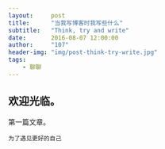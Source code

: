```yaml
---
layout:     post
title:      "当我写博客时我写些什么"
subtitle:   "Think, try and write"
date:       2016-08-07 12:00:00
author:     "107"
header-img: "img/post-think-try-write.jpg"
tags:
    - 聊聊
---
```


## 欢迎光临。

第一篇文章。

```
为了遇见更好的自己
```
